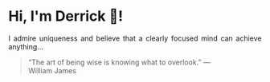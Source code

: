 # Hi, I'm Derrick 👋!
<p align="justify">I admire uniqueness and believe that a clearly focused mind can achieve anything...</p> 
<!-- #quote-start -->
<blockquote>&ldquo;The art of being wise is knowing what to overlook.&rdquo; &mdash; <footer>William James</footer></blockquote>
<!-- #quote-end -->
